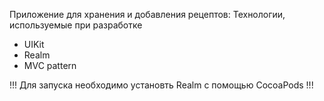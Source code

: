 Приложение для хранения и добавления рецептов:
Технологии, используемые при разработке
- UIKit
- Realm
- MVC pattern

!!! Для запуска необходимо установть Realm с помощью CocoaPods !!!
